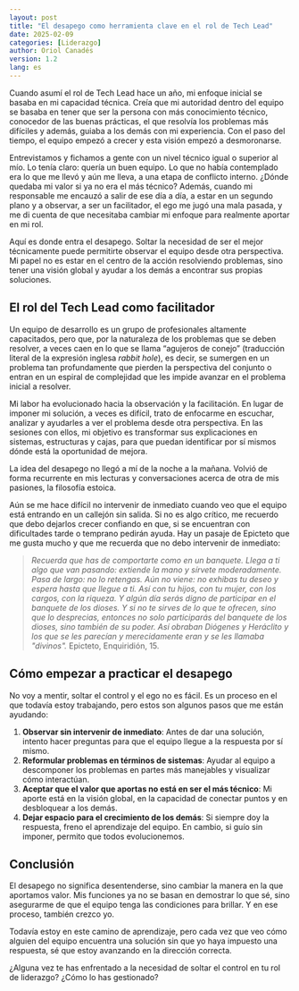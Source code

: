 ```yaml
---
layout: post
title: "El desapego como herramienta clave en el rol de Tech Lead"
date: 2025-02-09
categories: [Liderazgo]
author: Oriol Canadés
version: 1.2
lang: es
---
```


Cuando asumí el rol de Tech Lead hace un año, mi enfoque inicial se basaba en mi capacidad técnica. Creía que mi autoridad dentro del equipo se basaba en tener que ser la persona con más conocimiento técnico, conocedor de las buenas prácticas, el que resolvía los problemas más difíciles y además, guiaba a los demás con mi experiencia. Con el paso del tiempo, el equipo empezó a crecer y esta visión empezó a desmoronarse.

Entrevistamos y fichamos a gente con un nivel técnico igual o superior al mío. Lo tenía claro: quería un buen equipo. Lo que no había contemplado era lo que me llevó y aún me lleva, a una etapa de conflicto interno. ¿Dónde quedaba mi valor si ya no era el más técnico? Además, cuando mi responsable me encauzó a salir de ese día a día, a estar en un segundo plano y a observar, a ser un facilitador, el ego me jugó una mala pasada, y me di cuenta de que necesitaba cambiar mi enfoque para realmente aportar en mi rol.

Aquí es donde entra el desapego. Soltar la necesidad de ser el mejor técnicamente puede permitirte observar el equipo desde otra perspectiva. Mi papel no es estar en el centro de la acción resolviendo problemas, sino tener una visión global y ayudar a los demás a encontrar sus propias soluciones.

## El rol del Tech Lead como facilitador

Un equipo de desarrollo es un grupo de profesionales altamente capacitados, pero que, por la naturaleza de los problemas que se deben resolver, a veces caen en lo que se llama “agujeros de conejo” (traducción literal de la expresión inglesa _rabbit hole_), es decir, se sumergen en un problema tan profundamente que pierden la perspectiva del conjunto o entran en un espiral de complejidad que les impide avanzar en el problema inicial a resolver.

Mi labor ha evolucionado hacia la observación y la facilitación. En lugar de imponer mi solución, a veces es difícil, trato de enfocarme en escuchar, analizar y ayudarles a ver el problema desde otra perspectiva. En las sesiones con ellos, mi objetivo es transformar sus explicaciones en sistemas, estructuras y cajas, para que puedan identificar por sí mismos dónde está la oportunidad de mejora.

La idea del desapego no llegó a mí de la noche a la mañana. Volvió de forma recurrente en mis lecturas y conversaciones acerca de otra de mis pasiones, la filosofía estoica.

Aún se me hace difícil no intervenir de inmediato cuando veo que el equipo está entrando en un callejón sin salida. Si no es algo crítico, me recuerdo que debo dejarlos crecer confiando en que, si se encuentran con dificultades tarde o temprano pedirán ayuda. Hay un pasaje de Epicteto que me gusta mucho y que me recuerda que no debo intervenir de inmediato:

> _Recuerda que has de comportarte como en un banquete. Llega a ti algo que van pasando: extiende la mano y sírvete moderadamente. Pasa de largo: no lo retengas. Aún no viene: no exhibas tu deseo y espera hasta que llegue a ti. Así con tu hijos, con tu mujer, con los cargos, con la riqueza. Y algún día serás digno de participar en el banquete de los dioses. Y si no te sirves de lo que te ofrecen, sino que lo desprecias, entonces no solo participarás del banquete de los dioses, sino también de su poder. Así obraban Diógenes y Heráclito y los que se les parecían y merecidamente eran y se les llamaba "divinos"._ Epicteto, Enquiridión, 15.

## Cómo empezar a practicar el desapego

No voy a mentir, soltar el control y el ego no es fácil. Es un proceso en el que todavía estoy trabajando, pero estos son algunos pasos que me están ayudando:

1. **Observar sin intervenir de inmediato**: Antes de dar una solución, intento hacer preguntas para que el equipo llegue a la respuesta por sí mismo. 
2. **Reformular problemas en términos de sistemas**: Ayudar al equipo a descomponer los problemas en partes más manejables y visualizar cómo interactúan. 
3. **Aceptar que el valor que aportas no está en ser el más técnico**: Mi aporte está en la visión global, en la capacidad de conectar puntos y en desbloquear a los demás. 
4. **Dejar espacio para el crecimiento de los demás**: Si siempre doy la respuesta, freno el aprendizaje del equipo. En cambio, si guío sin imponer, permito que todos evolucionemos.

## Conclusión

El desapego no significa desentenderse, sino cambiar la manera en la que aportamos valor. Mis funciones ya no se basan en demostrar lo que sé, sino asegurarme de que el equipo tenga las condiciones para brillar. Y en ese proceso, también crezco yo.

Todavía estoy en este camino de aprendizaje, pero cada vez que veo cómo alguien del equipo encuentra una solución sin que yo haya impuesto una respuesta, sé que estoy avanzando en la dirección correcta.

¿Alguna vez te has enfrentado a la necesidad de soltar el control en tu rol de liderazgo? ¿Cómo lo has gestionado?
